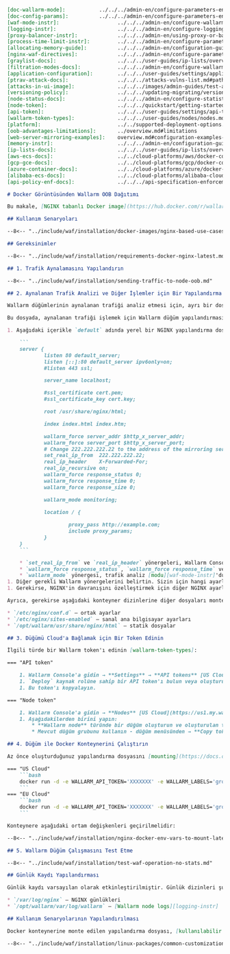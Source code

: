 ```markdown
[doc-wallarm-mode]:           ../../../admin-en/configure-parameters-en.md#wallarm_mode
[doc-config-params]:          ../../../admin-en/configure-parameters-en.md
[waf-mode-instr]:                   ../../../admin-en/configure-wallarm-mode.md
[logging-instr]:                    ../../../admin-en/configure-logging.md
[proxy-balancer-instr]:             ../../../admin-en/using-proxy-or-balancer-en.md
[process-time-limit-instr]:         ../../../admin-en/configure-parameters-en.md#wallarm_process_time_limit
[allocating-memory-guide]:          ../../../admin-en/configuration-guides/allocate-resources-for-node.md
[nginx-waf-directives]:             ../../../admin-en/configure-parameters-en.md
[graylist-docs]:                    ../../../user-guides/ip-lists/overview.md
[filtration-modes-docs]:            ../../../admin-en/configure-wallarm-mode.md
[application-configuration]:        ../../../user-guides/settings/applications.md
[ptrav-attack-docs]:                ../../../attacks-vulns-list.md#path-traversal
[attacks-in-ui-image]:              ../../../images/admin-guides/test-attacks-quickstart.png
[versioning-policy]:                ../../../updating-migrating/versioning-policy.md#version-list
[node-status-docs]:                 ../../../admin-en/configure-statistics-service.md
[node-token]:                       ../../../quickstart/getting-started.md#deploy-the-wallarm-filtering-node
[api-token]:                        ../../../user-guides/settings/api-tokens.md
[wallarm-token-types]:              ../../../user-guides/nodes/nodes.md#api-and-node-tokens-for-node-creation
[platform]:                         ../../supported-deployment-options.md
[oob-advantages-limitations]:       ../overview.md#limitations
[web-server-mirroring-examples]:    overview.md#configuration-examples-for-traffic-mirroring
[memory-instr]:                     ../../../admin-en/configuration-guides/allocate-resources-for-node.md
[ip-lists-docs]:                    ../../../user-guides/ip-lists/overview.md
[aws-ecs-docs]:                     ../../cloud-platforms/aws/docker-container.md
[gcp-gce-docs]:                     ../../cloud-platforms/gcp/docker-container.md
[azure-container-docs]:             ../../cloud-platforms/azure/docker-container.md
[alibaba-ecs-docs]:                 ../../cloud-platforms/alibaba-cloud/docker-container.md
[api-policy-enf-docs]:              ../../../api-specification-enforcement/overview.md

# Docker Görüntüsünden Wallarm OOB Dağıtımı

Bu makale, [NGINX tabanlı Docker image](https://hub.docker.com/r/wallarm/node) kullanılarak [Wallarm OOB](overview.md) dağıtımı için talimatlar sağlar. Burada tanımlanan çözüm, bir web veya proxy sunucu tarafından aynalanan trafiği analiz etmek üzere tasarlanmıştır.

## Kullanım Senaryoları

--8<-- "../include/waf/installation/docker-images/nginx-based-use-cases.md"

## Gereksinimler

--8<-- "../include/waf/installation/requirements-docker-nginx-latest.md"

## 1. Trafik Aynalamasını Yapılandırın

--8<-- "../include/waf/installation/sending-traffic-to-node-oob.md"

## 2. Aynalanan Trafik Analizi ve Diğer İşlemler için Bir Yapılandırma Dosyası Hazırlayın

Wallarm düğümlerinin aynalanan trafiği analiz etmesi için, ayrı bir dosyada ek ayarlar yapılandırmanız ve bunu Docker konteynerine monte etmeniz gerekmektedir. Değiştirilmesi gereken varsayılan yapılandırma dosyası, Docker image içinde `/etc/nginx/sites-enabled/default` konumunda bulunmaktadır.

Bu dosyada, aynalanan trafiği işlemek için Wallarm düğüm yapılandırmasını ve diğer gerekli ayarları belirtmeniz gerekmektedir. Bunu yapmak için şu talimatları izleyin:

1. Aşağıdaki içerikle `default` adında yerel bir NGINX yapılandırma dosyası oluşturun:

    ```
    server {
            listen 80 default_server;
            listen [::]:80 default_server ipv6only=on;
            #listen 443 ssl;

            server_name localhost;

            #ssl_certificate cert.pem;
            #ssl_certificate_key cert.key;

            root /usr/share/nginx/html;

            index index.html index.htm;

            wallarm_force server_addr $http_x_server_addr;
            wallarm_force server_port $http_x_server_port;
            # Change 222.222.222.22 to the address of the mirroring server
            set_real_ip_from  222.222.222.22;
            real_ip_header    X-Forwarded-For;
            real_ip_recursive on;
            wallarm_force response_status 0;
            wallarm_force response_time 0;
            wallarm_force response_size 0;

            wallarm_mode monitoring;

            location / {
                    
                    proxy_pass http://example.com;
                    include proxy_params;
            }
    }
    ```

    * `set_real_ip_from` ve `real_ip_header` yönergeleri, Wallarm Console'un [saldırganların IP adreslerini görüntülemesi][proxy-balancer-instr] için gereklidir.
    * `wallarm_force response_status`, `wallarm_force response_time` ve `wallarm_force response_size` yönergeleri, aynalanan trafikten alınan kopyalar hariç tüm isteklerin analizini devre dışı bırakmak için gereklidir.
    * `wallarm_mode` yönergesi, trafik analiz [modu][waf-mode-instr]'dur. Kötü niyetli istekler [engellenemez][oob-advantages-limitations] olduğundan, Wallarm'ın kabul ettiği tek mod monitoring’dir. In-line dağıtımda, ayrıca safe blocking ve blocking modları da mevcuttur; ancak `wallarm_mode` yönergesini monitoring dışında bir değere ayarlasanız bile, düğüm yalnızca trafiği izlemeye ve kötü niyetli trafiği kaydetmeye devam eder (kapalı moda ayarlanmış olan durum dışında).
1. Diğer gerekli Wallarm yönergelerini belirtin. Sizin için hangi ayarların faydalı olacağını anlamak üzere [Wallarm configuration parameters](../../../admin-en/configure-parameters-en.md) dokümantasyonuna ve [configuration use cases](#configuring-the-use-cases) bölümüne bakabilirsiniz.
1. Gerekirse, NGINX'in davranışını özelleştirmek için diğer NGINX ayarlarını değiştirin. Yardım için [NGINX documentation](https://nginx.org/en/docs/beginners_guide.html)'a bakın.

Ayrıca, gerekirse aşağıdaki konteyner dizinlerine diğer dosyaları monte edebilirsiniz:

* `/etc/nginx/conf.d` — ortak ayarlar
* `/etc/nginx/sites-enabled` — sanal ana bilgisayar ayarları
* `/opt/wallarm/usr/share/nginx/html` — statik dosyalar

## 3. Düğümü Cloud'a Bağlamak için Bir Token Edinin

İlgili türde bir Wallarm token'ı edinin [wallarm-token-types]:

=== "API token"

    1. Wallarm Console'a gidin → **Settings** → **API tokens** [US Cloud](https://us1.my.wallarm.com/settings/api-tokens) veya [EU Cloud](https://my.wallarm.com/settings/api-tokens) üzerinden.
    1. `Deploy` kaynak rolüne sahip bir API token'ı bulun veya oluşturun.
    1. Bu token'ı kopyalayın.

=== "Node token"

    1. Wallarm Console'a gidin → **Nodes** [US Cloud](https://us1.my.wallarm.com/nodes) veya [EU Cloud](https://my.wallarm.com/nodes) üzerinden.
    1. Aşağıdakilerden birini yapın: 
        * **Wallarm node** türünde bir düğüm oluşturun ve oluşturulan token'ı kopyalayın.
        * Mevcut düğüm grubunu kullanın - düğüm menüsünden → **Copy token** seçeneğiyle token'ı kopyalayın.

## 4. Düğüm ile Docker Konteynerini Çalıştırın

Az önce oluşturduğunuz yapılandırma dosyasını [mounting](https://docs.docker.com/storage/volumes/) ederek düğüm ile Docker konteynerini çalıştırın.

=== "US Cloud"
    ```bash
    docker run -d -e WALLARM_API_TOKEN='XXXXXXX' -e WALLARM_LABELS='group=<GROUP>' -e WALLARM_API_HOST='us1.api.wallarm.com' -v /configs/default:/etc/nginx/sites-enabled/default -p 80:80 wallarm/node:5.3.0
    ```
=== "EU Cloud"
    ```bash
    docker run -d -e WALLARM_API_TOKEN='XXXXXXX' -e WALLARM_LABELS='group=<GROUP>' -v /configs/default:/etc/nginx/sites-enabled/default -p 80:80 wallarm/node:5.3.0
    ```

Konteynere aşağıdaki ortam değişkenleri geçirilmelidir:

--8<-- "../include/waf/installation/nginx-docker-env-vars-to-mount-latest.md"

## 5. Wallarm Düğüm Çalışmasını Test Etme

--8<-- "../include/waf/installation/test-waf-operation-no-stats.md"

## Günlük Kaydı Yapılandırması

Günlük kaydı varsayılan olarak etkinleştirilmiştir. Günlük dizinleri şunlardır:

* `/var/log/nginx` — NGINX günlükleri
* `/opt/wallarm/var/log/wallarm` — [Wallarm node logs][logging-instr]

## Kullanım Senaryolarının Yapılandırılması

Docker konteynerine monte edilen yapılandırma dosyası, [kullanılabilir yönergeler](../../../admin-en/configure-parameters-en.md) arasında filtreleme düğümü yapılandırmasını tanımlamalıdır. Aşağıda, yaygın olarak kullanılan bazı filtreleme düğümü yapılandırma seçenekleri verilmiştir:

--8<-- "../include/waf/installation/linux-packages/common-customization-options.md"
```